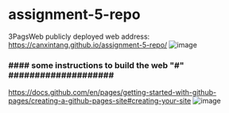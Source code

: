 # assignment-5-repo
3PagsWeb
publicly deployed web address: https://canxintang.github.io/assignment-5-repo/
![image](https://github.com/CanxinTang/assignment-5-repo/assets/144829399/acd96995-17ea-4c6d-96ae-a5310a98e6cc)

 
### \####   some instructions to build the web   "\#"       \#################### 

https://docs.github.com/en/pages/getting-started-with-github-pages/creating-a-github-pages-site#creating-your-site
![image](https://github.com/CanxinTang/assignment-5-repo/assets/144829399/967cf9fa-b86a-46ec-976a-b7bd6a6e871d)
